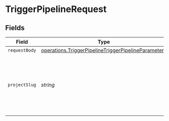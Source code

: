 # TriggerPipelineRequest


## Fields

| Field                                                                                                                      | Type                                                                                                                       | Required                                                                                                                   | Description                                                                                                                |
| -------------------------------------------------------------------------------------------------------------------------- | -------------------------------------------------------------------------------------------------------------------------- | -------------------------------------------------------------------------------------------------------------------------- | -------------------------------------------------------------------------------------------------------------------------- |
| `requestBody`                                                                                                              | [operations.TriggerPipelineTriggerPipelineParameters](../../models/operations/triggerpipelinetriggerpipelineparameters.md) | :heavy_minus_sign:                                                                                                         | N/A                                                                                                                        |
| `projectSlug`                                                                                                              | *string*                                                                                                                   | :heavy_check_mark:                                                                                                         | Project slug in the form `vcs-slug/org-name/repo-name`. The `/` characters may be URL-escaped.                             |